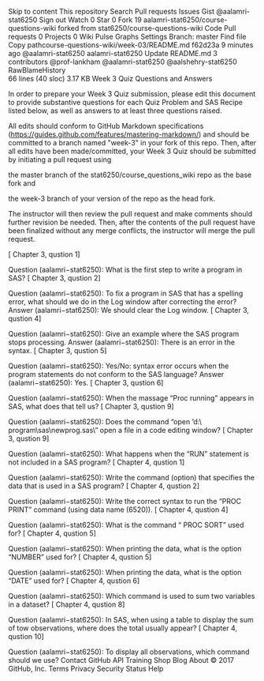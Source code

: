 Skip to content
This repository
Search
Pull requests
Issues
Gist
 @aalamri-stat6250
 Sign out
 Watch 0
  Star 0
 Fork 19 aalamri-stat6250/course-questions-wiki
forked from stat6250/course-questions-wiki
 Code  Pull requests 0  Projects 0  Wiki  Pulse  Graphs  Settings
Branch: master Find file Copy pathcourse-questions-wiki/week-03/README.md
f62d23a  9 minutes ago
@aalamri-stat6250 aalamri-stat6250 Update README.md
3 contributors @prof-lankham @aalamri-stat6250 @aalshehry-stat6250
RawBlameHistory     
66 lines (40 sloc)  3.17 KB
Week 3 Quiz Questions and Answers

In order to prepare your Week 3 Quiz submission, please edit this document to provide substantive questions for each Quiz Problem and SAS Recipe listed below, as well as answers to at least three questions raised.

All edits should conform to GitHub Markdown specifications (https://guides.github.com/features/mastering-markdown/) and should be committed to a branch named "week-3" in your fork of this repo. Then, after all edits have been made/committed, your Week 3 Quiz should be submitted by initiating a pull request using

the master branch of the stat6250/course_questions_wiki repo as the base fork and

the week-3 branch of your version of the repo as the head fork.

The instructor will then review the pull request and make comments should further revision be needed. Then, after the contents of the pull request have been finalized without any merge conflicts, the instructor will merge the pull request.

[ Chapter 3, qustion 1]

Question (aalamri−stat6250): What is the first step to write a program in SAS?
[ Chapter 3, qustion 2]

Question (aalamri−stat6250): To fix a program in SAS that has a spelling error, what should we do in the Log window after correcting the error?
Answer (aalamri−stat6250): We should clear the Log window.
[ Chapter 3, qustion 4]

Question (aalamri−stat6250): Give an example where the SAS program stops processing.
Answer (aalamri−stat6250): There is an error in the syntax.
[ Chapter 3, qustion 5]

Question (aalamri−stat6250): Yes/No: syntax error occurs when the program statements do not conform to the SAS language?
Answer (aalamri−stat6250): Yes.
[ Chapter 3, qustion 6]

Question (aalamri−stat6250): When the massage “Proc running” appears in SAS, what does that tell us?
[ Chapter 3, qustion 9]

Question (aalamri−stat6250): Does the command “open ’d:\ program\sas\newprog.sas\” open a file in a code editing window?
[ Chapter 3, qustion 9]

Question (aalamri−stat6250): What happens when the “RUN” statement is not included in a SAS program?
[ Chapter 4, qustion 1]

Question (aalamri−stat6250): Write the command (option) that specifies the data that is used in a SAS program?
[ Chapter 4, qustion 2]

Question (aalamri−stat6250): Write the correct syntax to run the “PROC PRINT” command (using data name (6520)).
[ Chapter 4, qustion 4]

Question (aalamri−stat6250): What is the command “ PROC SORT” used for?
[ Chapter 4, qustion 5]

Question (aalamri−stat6250): When printing the data, what is the option “NUMBER” used for?
[ Chapter 4, qustion 5]

Question (aalamri−stat6250): When printing the data, what is the option “DATE” used for?
[ Chapter 4, qustion 6]

Question (aalamri−stat6250): Which command is used to sum two variables in a dataset?
[ Chapter 4, qustion 8]

Question (aalamri−stat6250): In SAS, when using a table to display the sum of tow observations, where does the total usually appear?
[ Chapter 4, qustion 10]

Question (aalamri−stat6250): To display all observations, which command should we use?
Contact GitHub API Training Shop Blog About
© 2017 GitHub, Inc. Terms Privacy Security Status Help
